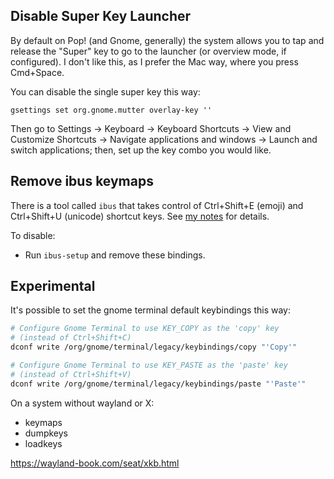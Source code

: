 ## Disable Super Key Launcher

By default on Pop! (and Gnome, generally) the system allows you to tap and release the "Super" key to go to the launcher (or overview mode, if configured). I don't like this, as I prefer the Mac way, where you press Cmd+Space.

You can disable the single super key this way:

```
gsettings set org.gnome.mutter overlay-key ''
```

Then go to Settings -> Keyboard -> Keyboard Shortcuts -> View and Customize Shortcuts -> Navigate applications and windows -> Launch and switch applications; then, set up the key combo you would like.

## Remove ibus keymaps

There is a tool called `ibus` that takes control of Ctrl+Shift+E (emoji) and Ctrl+Shift+U (unicode) shortcut keys. See [my notes](ibus-emoji.md) for details.

To disable:
  - Run `ibus-setup` and remove these bindings.
  
## Experimental

It's possible to set the gnome terminal default keybindings this way:

```bash
# Configure Gnome Terminal to use KEY_COPY as the 'copy' key
# (instead of Ctrl+Shift+C)
dconf write /org/gnome/terminal/legacy/keybindings/copy "'Copy'"

# Configure Gnome Terminal to use KEY_PASTE as the 'paste' key
# (instead of Ctrl+Shift+V)
dconf write /org/gnome/terminal/legacy/keybindings/paste "'Paste'"
```

On a system without wayland or X:
- keymaps
- dumpkeys
- loadkeys

https://wayland-book.com/seat/xkb.html
